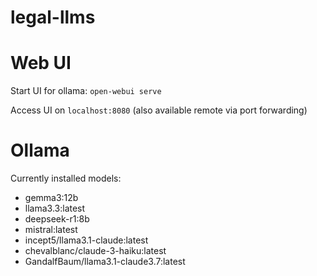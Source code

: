 # legal-llms

# Web UI
Start UI for ollama: ```open-webui serve```

Access UI on ```localhost:8080``` (also available remote via port forwarding)

# Ollama
Currently installed models:
- gemma3:12b
- llama3.3:latest                    
- deepseek-r1:8b                         
- mistral:latest                          
- incept5/llama3.1-claude:latest        
- chevalblanc/claude-3-haiku:latest    
- GandalfBaum/llama3.1-claude3.7:latest